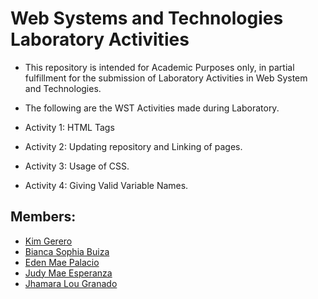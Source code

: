 # Web Systems and Technologies Laboratory Activities

* This repository is intended for Academic Purposes only, in partial fulfillment for the submission of Laboratory Activities in Web System and Technologies.

* The following are the WST Activities made during Laboratory.
* Activity 1: HTML Tags
* Activity 2: Updating repository and Linking of pages.
* Activity 3: Usage of CSS.
* Activity 4: Giving Valid Variable Names.


##  Members:
* [Kim Gerero](https://www.facebook.com/Itsurqueenkei)
* [Bianca Sophia Buiza](https://www.facebook.com/biancatwyla.buiza)
* [Eden Mae Palacio](https://www.facebook.com/edeng.palacio)
* [Judy Mae Esperanza](https://www.facebook.com/judymae.ramilo)
* [Jhamara Lou Granado](https://www.facebook.com/Jhamaralou.Granado)